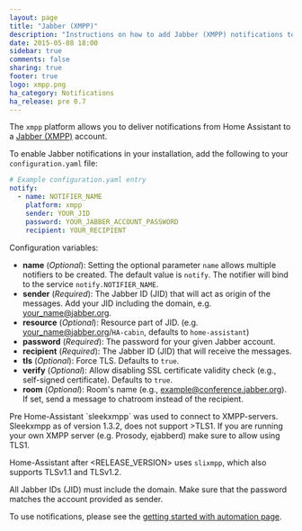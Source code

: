 ```yaml
---
layout: page
title: "Jabber (XMPP)"
description: "Instructions on how to add Jabber (XMPP) notifications to Home Assistant."
date: 2015-05-08 18:00
sidebar: true
comments: false
sharing: true
footer: true
logo: xmpp.png
ha_category: Notifications
ha_release: pre 0.7
---
```



The `xmpp` platform allows you to deliver notifications from Home Assistant to a [Jabber (XMPP)](http://xmpp.org) account.

To enable Jabber notifications in your installation, add the following to your `configuration.yaml` file:

```yaml
# Example configuration.yaml entry
notify:
  - name: NOTIFIER_NAME
    platform: xmpp
    sender: YOUR_JID
    password: YOUR_JABBER_ACCOUNT_PASSWORD
    recipient: YOUR_RECIPIENT
```

Configuration variables:

- **name** (*Optional*): Setting the optional parameter `name` allows multiple notifiers to be created. The default value is `notify`. The notifier will bind to the service `notify.NOTIFIER_NAME`.
- **sender** (*Required*): The Jabber ID (JID) that will act as origin of the messages. Add your JID including the domain, e.g. your_name@jabber.org.
- **resource** (*Optional*): Resource part of JID. (e.g. your_name@jabber.org/`HA-cabin`, defaults to `home-assistant`)
- **password** (*Required*): The password for your given Jabber account.
- **recipient** (*Required*): The Jabber ID (JID) that will receive the messages.
- **tls** (*Optional*): Force TLS. Defaults to `true`.
- **verify** (*Optional*): Allow disabling SSL certificate validity check (e.g., self-signed certificate). Defaults to `true`.
- **room** (*Optional*): Room's name (e.g., example@conference.jabber.org). If set, send a message to chatroom instead of the recipient.

<p class='note'>
  Pre Home-Assistant <RELEASE_VERSION> `sleekxmpp` was used to connect to XMPP-servers. Sleekxmpp as of version 1.3.2, does not support >TLS1. If you are running your own XMPP server (e.g. Prosody, ejabberd) make sure to allow using TLS1.

  Home-Assistant after <RELEASE_VERSION> uses `slixmpp`, which also supports TLSv1.1 and TLSv1.2.
</p>

All Jabber IDs (JID) must include the domain. Make sure that the password matches the account provided as sender.

To use notifications, please see the [getting started with automation page](/getting-started/automation/).
